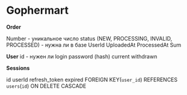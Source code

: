 # Gophermart

**Order**

Number - уникальное число
status (NEW, PROCESSING, INVALID, PROCESSED) - нужна ли в базе
UserId
UploadedAt
ProcessedAt
Sum


**User**
id - нужен ли
login
password (hash)
current
withdrawn


**Sessions**

id
userId
refresh_token
expired
FOREIGN KEY(`user_id`) REFERENCES `users`(`id`) ON DELETE CASCADE